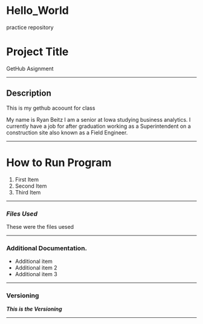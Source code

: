 # Hello_World
practice repository 

# **Project Title**
GetHub Asignment 

-------
## Description
This is my gethub acoount for class

My name is Ryan Beitz I am a senior at Iowa studying business analytics.  I currently have a job for after graduation working as a Superintendent on a construction site also known as a Field Engineer.


---------
# **How to Run Program**

1. First Item 
2. Second Item 
3. Third Item 

--------
### *Files Used*
These were the files uesed 

--------
### Additional Documentation.
- Additional item 
- Additional item 2 
- Additional item 3 

---------

### Versioning

***This is the Versioning***

----------

